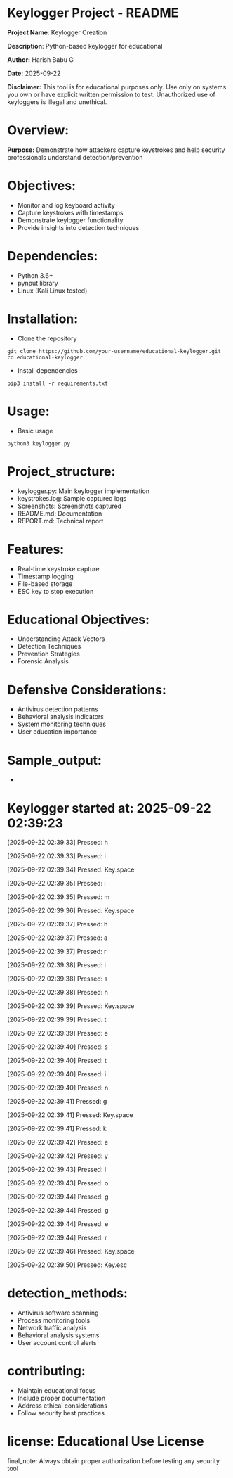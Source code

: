 # Keylogger Project - README

**Project Name**: Keylogger Creation 
  
  **Description**: Python-based keylogger for educational
  
  **Author:** Harish Babu G  
  
  **Date:** 2025-09-22
  
**Disclaimer:** This tool is for educational purposes only. Use only on systems you own or have explicit written permission to test.
    Unauthorized use of keyloggers is illegal and unethical.

# Overview:

**Purpose:** Demonstrate how attackers capture keystrokes and help security professionals understand detection/prevention
  
  # Objectives:
  
   - Monitor and log keyboard activity
   - Capture keystrokes with timestamps
   - Demonstrate keylogger functionality
   - Provide insights into detection techniques

  # Dependencies:
   
   - Python 3.6+
   - pynput library
   - Linux (Kali Linux tested)
    
  # Installation: 
  
   - Clone the repository
     
    git clone https://github.com/your-username/educational-keylogger.git
    cd educational-keylogger

   - Install dependencies
     
    pip3 install -r requirements.txt

  # Usage: 
  
   - Basic usage
     
    python3 keylogger.py

 # Project_structure:

  - keylogger.py: Main keylogger implementation
  - keystrokes.log: Sample captured logs
  - Screenshots: Screenshots captured
  - README.md: Documentation
  - REPORT.md: Technical report

# Features:
   - Real-time keystroke capture
   - Timestamp logging
   - File-based storage
   - ESC key to stop execution
 
# Educational Objectives:
  - Understanding Attack Vectors
  - Detection Techniques
  - Prevention Strategies
  - Forensic Analysis

# Defensive Considerations:
  - Antivirus detection patterns
  - Behavioral analysis indicators
  - System monitoring techniques
  - User education importance

# Sample_output:
-
Keylogger started at: 2025-09-22 02:39:23
==================================================

[2025-09-22 02:39:33] Pressed: h

[2025-09-22 02:39:33] Pressed: i

[2025-09-22 02:39:34] Pressed: Key.space

[2025-09-22 02:39:35] Pressed: i

[2025-09-22 02:39:35] Pressed: m

[2025-09-22 02:39:36] Pressed: Key.space

[2025-09-22 02:39:37] Pressed: h

[2025-09-22 02:39:37] Pressed: a

[2025-09-22 02:39:37] Pressed: r

[2025-09-22 02:39:38] Pressed: i

[2025-09-22 02:39:38] Pressed: s

[2025-09-22 02:39:38] Pressed: h

[2025-09-22 02:39:39] Pressed: Key.space

[2025-09-22 02:39:39] Pressed: t

[2025-09-22 02:39:39] Pressed: e

[2025-09-22 02:39:40] Pressed: s

[2025-09-22 02:39:40] Pressed: t

[2025-09-22 02:39:40] Pressed: i

[2025-09-22 02:39:40] Pressed: n

[2025-09-22 02:39:41] Pressed: g

[2025-09-22 02:39:41] Pressed: Key.space

[2025-09-22 02:39:41] Pressed: k

[2025-09-22 02:39:42] Pressed: e

[2025-09-22 02:39:42] Pressed: y

[2025-09-22 02:39:43] Pressed: l

[2025-09-22 02:39:43] Pressed: o

[2025-09-22 02:39:44] Pressed: g

[2025-09-22 02:39:44] Pressed: g

[2025-09-22 02:39:44] Pressed: e

[2025-09-22 02:39:44] Pressed: r

[2025-09-22 02:39:46] Pressed: Key.space

[2025-09-22 02:39:50] Pressed: Key.esc


# detection_methods:
  - Antivirus software scanning
  - Process monitoring tools
  - Network traffic analysis
  - Behavioral analysis systems
  - User account control alerts

# contributing:
   - Maintain educational focus
   - Include proper documentation
   - Address ethical considerations
   - Follow security best practices

# license: Educational Use License

final_note: Always obtain proper authorization before testing any security tool
